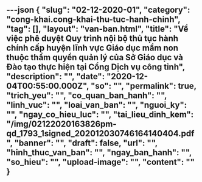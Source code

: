---json
{
    "slug": "02-12-2020-01",
    "category": "cong-khai.cong-khai-thu-tuc-hanh-chinh",
    "tag": [],
    "layout": "van-ban.html",
    "title": "Về việc phê duyệt Quy trình nội bộ thủ tục hành chính cấp huyện lĩnh vực Giáo dục mầm non thuộc thẩm quyền quản lý của Sở Giáo dục và Đào tạo thực hiện tại Cổng Dịch vụ công tỉnh",
    "description": "",
    "date": "2020-12-04T00:55:00.000Z",
    "so": "",
    "permalink": true,
    "trich_yeu": "",
    "co_quan_ban_hanh": "",
    "linh_vuc": "",
    "loai_van_ban": "",
    "nguoi_ky": "",
    "ngay_co_hieu_luc": "",
    "tai_lieu_dinh_kem": "/img/02122020163826pm-qd_1793_1signed_202012030746164140404.pdf",
    "banner": "",
    "draft": false,
    "url": "",
    "hinh_thuc_van_ban": "",
    "ngay_ban_hanh": "",
    "so_hieu": "",
    "upload-image": "",
    "__content__": ""
}
---
